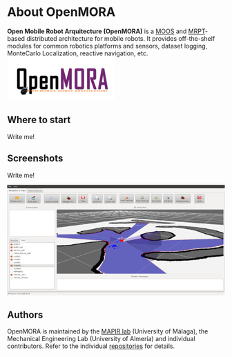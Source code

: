 About OpenMORA 
==========

**Open Mobile Robot Arquitecture (OpenMORA)** is a [MOOS](http://www.robots.ox.ac.uk/~mobile/MOOS) and [MRPT](http://www.mrpt.org/)-based distributed architecture for mobile robots. It provides off-the-shelf modules for common robotics platforms and sensors, dataset logging, MonteCarlo Localization, reactive navigation, etc.
![OpenMORA logo](imgs/openmora_small.jpg "OpenMORA logo")


Where to start
------

Write me!


Screenshots 
------

Write me!

![Screenshot](imgs/robot_gui_demo_nav1_small.png "Robot navigation demo")


Authors
------

OpenMORA is maintained by the [MAPIR lab](http://mapir.isa.uma.es/mapirwebsite/) (University of Málaga), the Mechanical Engineering Lab (University of Almería) and individual contributors. Refer to the individual [repositories](https://github.com/OpenMORA) for details.


